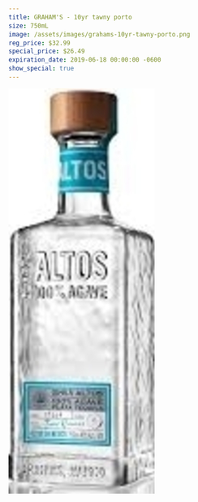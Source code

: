```yaml
---
title: GRAHAM'S - 10yr tawny porto
size: 750mL
image: /assets/images/grahams-10yr-tawny-porto.png
reg_price: $32.99
special_price: $26.49
expiration_date: 2019-06-18 00:00:00 -0600
show_special: true
---
```


![](/assets/images/versions/olmeca-2-1---x----288-800x---.jpg)